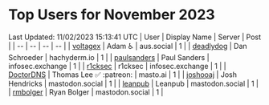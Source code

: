 # Top Users for November 2023
Last Updated: 11/02/2023 15:13:41 UTC
| User | Display Name | Server | Post |
| -- | -- | -- | -- |
| [voltagex](https://aus.social/@voltagex) | Adam ♿ | aus.social | 1 |
| [deadlydog](https://hachyderm.io/@deadlydog) | Dan Schroeder | hachyderm.io | 1 |
| [paulsanders](https://infosec.exchange/@paulsanders) | Paul Sanders | infosec.exchange | 1 |
| [r1cksec](https://infosec.exchange/@r1cksec) | r1cksec | infosec.exchange | 1 |
| [DoctorDNS](https://masto.ai/@DoctorDNS) | Thomas Lee ✅ :patreon: | masto.ai | 1 |
| [joshooaj](https://mastodon.social/@joshooaj) | Josh Hendricks | mastodon.social | 1 |
| [leanpub](https://mastodon.social/@leanpub) | Leanpub | mastodon.social | 1 |
| [rmbolger](https://mastodon.social/@rmbolger) | Ryan Bolger | mastodon.social | 1 |
